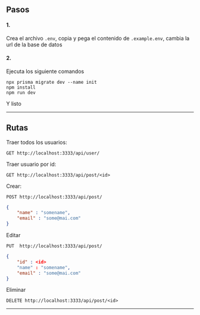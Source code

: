 ## Pasos
#### 1.
Crea el archivo `.env`, copia y pega el contenido de `.example.env`, cambia la url de la base de datos

#### 2. 
Ejecuta los siguiente comandos
```
npx prisma migrate dev --name init
npm install 
npm run dev
```
Y listo 

---

## Rutas
Traer todos los usuarios:
``` 
GET http://localhost:3333/api/user/
```


Traer usuario por id:
``` 
GET http://localhost:3333/api/post/<id>
```

Crear:
```
POST http://localhost:3333/api/post/
```

```json
{
    "name" : "somename",
    "email" : "some@mai.com"
}
```

Editar
```
PUT  http://localhost:3333/api/post/
```
```json
{
    "id" : <id>   
    "name" : "somename",
    "email" : "some@mai.com"
}
```

Eliminar
``` 
DELETE http://localhost:3333/api/post/<id>
```


---
